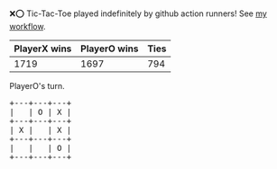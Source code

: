 :x::o: Tic-Tac-Toe played indefinitely by github action runners! See [my workflow](.github/workflows/play.yaml).

|PlayerX wins|PlayerO wins|Ties|
|-|-|-|
|1719|1697|794|

PlayerO's turn.

<pre>
+---+---+---+
|   | O | X |
+---+---+---+
| X |   | X |
+---+---+---+
|   |   | O |
+---+---+---+
</pre>